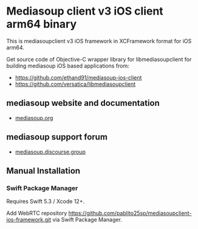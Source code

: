 # Mediasoup client v3 iOS client arm64 binary

This is mediasoupclient v3 iOS framework in XCFramework format for iOS arm64.

Get source code of Objective-C wrapper library for libmediasoupclient for building mediasoup iOS based applications from:

- https://github.com/ethand91/mediasoup-ios-client
- https://github.com/versatica/libmediasoupclient

## mediasoup website and documentation

* [mediasoup.org](https://mediasoup.org/)

## mediasoup support forum

* [mediasoup.discourse.group](https://mediasoup.discourse.group/)

## Manual Installation

### Swift Package Manager 

Requires Swift 5.3 / Xcode 12+.

Add WebRTC repository https://github.com/pablito25sp/mediasoupclient-ios-framework.git via Swift Package Manager.
  